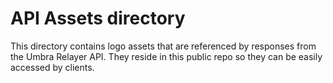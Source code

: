 # API Assets directory

This directory contains logo assets that are referenced by responses from the Umbra Relayer API. They reside in this public repo so they can be easily accessed by clients.
